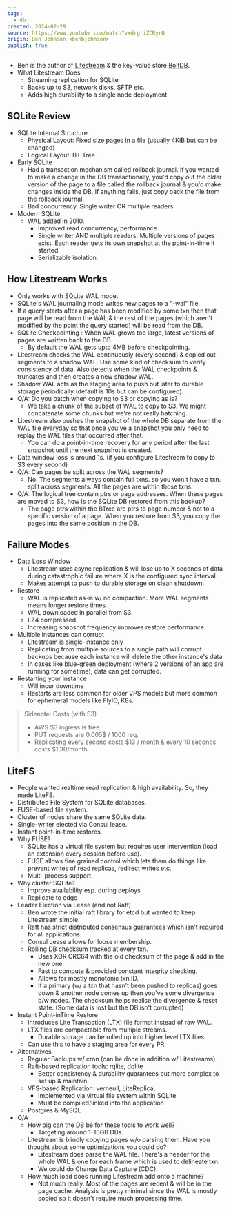 ```yaml
---
tags:
  - db
created: 2024-02-29
source: https://www.youtube.com/watch?v=drgriZCRyrQ
origin: Ben Johnson <benbjohnson>
publish: true
---
```

- Ben is the author of [Litestream](https://github.com/benbjohnson/litestream) & the key-value store [BoltDB](https://github.com/boltdb/bolt).
- What Litestream Does
	- Streaming replication for SQLite
	- Backs up to S3, network disks, SFTP etc.
	- Adds high durability to a single node deployment

## SQLite Review
- SQLite Internal Structure
	- Physical Layout: Fixed size pages in a file (usually 4KiB but can be changed)
	- Logical Layout: B+ Tree
- Early SQLite
	- Had a transaction mechanism called rollback journal. If you wanted to make a change in the DB transactionally, you'd copy out the older version of the page to a file called the rollback journal & you'd make changes inside the DB. If anything fails, just copy back the file from the rollback journal.
	- Bad concurrency. Single writer OR multiple readers.
- Modern SQLite
	- WAL added in 2010.
		- Improved read concurrency, performance.
		- Single writer AND multiple readers. Multiple versions of pages exist. Each reader gets its own snapshot at the point-in-time it started.
		- Serializable isolation.

## How Litestream Works
- Only works with SQLite WAL mode.
- SQLite's WAL journaling mode writes new pages to a "-wal" file.
- If a query starts after a page has been modified by some txn then that page will be read from the WAL & the rest of the pages (which aren't modified by the point the query started) will be read from the DB.
- SQLite Checkpointing : When WAL grows too large, latest versions of pages are written back to the DB.
	- By default the WAL gets upto 4MB before checkpointing.
- Litestream checks the WAL continuously (every second) & copied out segments to a shadow WAL. Use some kind of checksum to verify consistency of data. Also detects when the WAL checkpoints & truncates and then creates a new shadow WAL. 
- Shadow WAL acts as the staging area to push out later to durable storage periodically (default is 10s but can be configured).
- Q/A: Do you batch when copying to S3 or copying as is?
	- We take a chunk of the subset of WAL to copy to S3. We might concatenate some chunks but we're not really batching.
- Litestream also pushes the snapshot of the whole DB separate from the WAL file everyday so that once you've a snapshot you only need to replay the WAL files that occurred after that.
	- You can do a point-in-time recovery for any period after the last snapshot until the next snapshot is created.
- Data window loss is around 1s. (if you configure Litestream to copy to S3 every second)
- Q/A: Can pages be split across the WAL segments?
	- No. The segments always contain full txns. so you won't have a txn. split across segments. All the pages are within those txns.
- Q/A: The logical tree contain ptrs or page addresses. When these pages are moved to S3, how is the SQLite DB restored from this backup?
	- The page ptrs within the BTree are ptrs to page number & not to a specific version of a page. When you restore from S3, you copy the pages into the same position in the DB.

## Failure Modes
- Data Loss Window
	- Litestream uses async replication & will lose up to X seconds of data during catastrophic failure where X is the configured sync interval.
	- Makes attempt to push to durable storage on clean shutdown. 
- Restore
	- WAL is replicated as-is w/ no compaction. More WAL segments means longer restore times.
	- WAL downloaded in parallel from S3.
	- LZ4 compressed.
	- Increasing snapshot frequency improves restore performance.
- Multiple instances can corrupt
	- Litestream is single-instance only
	- Replicating from multiple sources to a single path will corrupt backups because each instance will delete the other instance's data.
	- In cases like blue-green deployment (where 2 versions of an app are running for sometime), data can get corrupted.
- Restarting your instance
	- Will incur downtime
	- Restarts are less common for older VPS models but more common for ephemeral models like FlyIO, K8s.

> Sidenote: Costs (with S3)
> - AWS S3 ingress is free.
> - PUT requests are 0.005$ / 1000 req.
> - Replicating every second costs $13 / month & every 10 seconds costs $1.30/month.


## LiteFS
- People wanted realtime read replication & high availability. So, they made LiteFS.
- Distributed File System for SQLite databases.
- FUSE-based file system.
- Cluster of nodes share the same SQLite data.
- Single-writer elected via Consul lease.
- Instant point-in-time restores.
- Why FUSE?
	- SQLite has a virtual file system but requires user intervention (load an extension every session before use).
	- FUSE allows fine grained control which lets them do things like prevent writes of read replicas, redirect writes etc.
	- Multi-process support.
- Why cluster SQLite?
	- Improve availability esp. during deploys
	- Replicate to edge
- Leader Election via Lease (and not Raft)
	- Ben wrote the initial raft library for etcd but wanted to keep Litestream simple.
	- Raft has strict distributed consensus guarantees which isn't required for all applications.
	- Consul Lease allows for loose membership.
	- Rolling DB checksum tracked at every txn.
		- Uses XOR CRC64 with the old checksum of the page & add in the new one.
		- Fast to compute & provided constant integrity checking.
		- Allows for mostly monotonic txn ID.
		- If a primary (w/ a txn that hasn't been pushed to replicas) goes down & another node comes up then you've some divergence b/w nodes. The checksum helps realise the divergence & reset state. (Some data is lost but the DB isn't corrupted)
- Instant Point-inTime Restore
	- Introduces Lite Transaction (LTX) file format instead of raw WAL.
	- LTX files are compactable from multiple streams.
		- Durable storage can be rolled up into higher level LTX files.
	- Can use this to have a staging area for every PR.
- Alternatives
	- Regular Backups w/ cron (can be done in addition w/ Litestreams)
	- Raft-based replication tools: rqlite, dqlite
		- Better consistency & durability guarantees but more complex to set up & maintain.
	- VFS-based Replication: verneuil, LiteReplica,
		- Implemented via virtual file system within SQLite
		- Must be compiled/linked into the application
	- Postgres & MySQL
- Q/A
	- How big can the DB be for these tools to work well?
		- Targeting around 1-10GB DBs.
	- Litestream is blindly copying pages w/o parsing them. Have you thought about some optimizations you could do?
		- Litestream does parse the WAL file. There's a header for the whole WAL & one for each frame which is used to delineate txn. 
		- We could do Change Data Capture (CDC).
	- How much load does running Litestream add onto a machine?
		- Not much really. Most of the pages are recent & will be in the page cache. Analysis is pretty minimal since the WAL is mostly copied so it doesn't require much processing time.